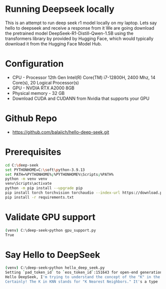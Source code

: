 # Running Deepseek locally
This is an attempt to run deep seek r1 model locally on my laptop.
Lets say hello to deepseek and receive a response from it
We are going download the pretrained model DeepSeek-R1-Distill-Qwen-1.5B  using the transformers library by provided by Hugging Face, which would typically download it from the Hugging Face Model Hub.

# Configuration 
- CPU -  Processor	12th Gen Intel(R) Core(TM) i7-12800H, 2400 Mhz, 14 Core(s), 20 Logical Processor(s)
- GPU - NVDIA RTX A2000 8GB
- Physical memory - 32 GB
- Download CUDA and CUDANN from Nvidia that supports your GPU
# Github Repo
- https://github.com/balajich/hello-deep-seek.git
# Prerequisites
```bash
cd C:\deep-seek
set PYTHONHOME=C:\soft\python-3.9.13
set PATH=%PYTHONHOME%;%PYTHONHOME%\Scripts;%PATH%
python -m venv venv
venv\Scripts\activate
python -m pip install --upgrade pip
pip install torch torchvision torchaudio --index-url https://download.pytorch.org/whl/cu118
pip install -r requirements.txt
```
# Validate GPU support
```bash
(venv) C:\deep-seek>python gpu_support.py
True
```
# Say Hello to DeepSeek
```bash
(venv) C:\deep-seek>python hello_deep_seek.py
Setting `pad_token_id` to `eos_token_id`:151643 for open-end generation.
Hello DeepSeek, I'm trying to understand the concept of the "K" in the KNN algorithm. Could you explain it to me?
Certainly! The K in KNN stands for "K Nearest Neighbors." It's a type
```